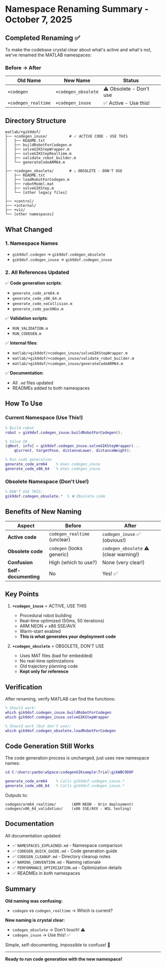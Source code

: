# Namespace Renaming Summary - October 7, 2025

## Completed Renaming ✅

To make the codebase crystal clear about what's active and what's not, we've renamed the MATLAB namespaces:

### Before → After

| Old Name | New Name | Status |
|----------|----------|--------|
| `+codegen` | `+codegen_obsolete` | ⚠️ Obsolete - Don't use |
| `+codegen_realtime` | `+codegen_inuse` | ✅ Active - Use this! |

## Directory Structure

```
matlab/+gik9dof/
├── +codegen_inuse/          # ✅ ACTIVE CODE - USE THIS
│   ├── README.txt
│   ├── buildRobotForCodegen.m
│   ├── solveGIKStepWrapper.m
│   ├── solveGIKStepRealtime.m
│   ├── validate_robot_builder.m
│   └── generateCodeARM64.m
│
├── +codegen_obsolete/       # ⚠️ OBSOLETE - DON'T USE
│   ├── README.txt
│   ├── loadRobotForCodegen.m
│   ├── robotModel.mat
│   ├── solveGIKStep.m
│   └── [other legacy files]
│
├── +control/
├── +internal/
├── +viz/
└── [other namespaces]
```

## What Changed

### 1. Namespace Names
- `gik9dof.codegen` → `gik9dof.codegen_obsolete`
- `gik9dof.codegen_inuse` → `gik9dof.codegen_inuse`

### 2. All References Updated
✅ **Code generation scripts**:
- `generate_code_arm64.m`
- `generate_code_x86_64.m`
- `generate_code_noCollision.m`
- `generate_code_packNGo.m`

✅ **Validation scripts**:
- `RUN_VALIDATION.m`
- `RUN_CODEGEN.m`

✅ **Internal files**:
- `matlab/+gik9dof/+codegen_inuse/solveGIKStepWrapper.m`
- `matlab/+gik9dof/+codegen_inuse/validate_robot_builder.m`
- `matlab/+gik9dof/+codegen_inuse/generateCodeARM64.m`

✅ **Documentation**:
- All `.md` files updated
- READMEs added to both namespaces

## How To Use

### Current Namespace (Use This!)
```matlab
% Build robot
robot = gik9dof.codegen_inuse.buildRobotForCodegen();

% Solve IK
[qNext, info] = gik9dof.codegen_inuse.solveGIKStepWrapper(...
    qCurrent, targetPose, distanceLower, distanceWeight);

% Run code generation
generate_code_arm64    % Uses codegen_inuse
generate_code_x86_64   % Uses codegen_inuse
```

### Obsolete Namespace (Don't Use!)
```matlab
% DON'T USE THIS:
gik9dof.codegen_obsolete.*  % ❌ Obsolete code
```

## Benefits of New Naming

| Aspect | Before | After |
|--------|--------|-------|
| **Active code** | `codegen_realtime` (unclear) | `codegen_inuse` ✅ (obvious!) |
| **Obsolete code** | `codegen` (looks generic) | `codegen_obsolete` ⚠️ (clear warning!) |
| **Confusion** | High (which to use?) | None (very clear!) |
| **Self-documenting** | No | Yes! ✅ |

## Key Points

1. **`+codegen_inuse`** = ACTIVE, USE THIS
   - Procedural robot building
   - Real-time optimized (50ms, 50 iterations)
   - ARM NEON + x86 SSE/AVX
   - Warm-start enabled
   - **This is what generates your deployment code**

2. **`+codegen_obsolete`** = OBSOLETE, DON'T USE
   - Uses MAT files (bad for embedded)
   - No real-time optimizations
   - Old trajectory planning code
   - **Kept only for reference**

## Verification

After renaming, verify MATLAB can find the functions:

```matlab
% Should work:
which gik9dof.codegen_inuse.buildRobotForCodegen
which gik9dof.codegen_inuse.solveGIKStepWrapper

% Should work (but don't use):
which gik9dof.codegen_obsolete.loadRobotForCodegen
```

## Code Generation Still Works

The code generation process is unchanged, just uses new namespace names:

```matlab
cd C:\Users\yanbo\wSpace\codegenGIKsample\Trial\gikWBC9DOF

generate_code_arm64    % Calls gik9dof.codegen_inuse.*
generate_code_x86_64   % Calls gik9dof.codegen_inuse.*
```

Outputs to:
```
codegen/arm64_realtime/       (ARM NEON - Orin deployment)
codegen/x86_64_validation/    (x86 SSE/AVX - WSL testing)
```

## Documentation

All documentation updated:
- ✅ `NAMESPACES_EXPLAINED.md` - Namespace comparison
- ✅ `CODEGEN_QUICK_GUIDE.md` - Code generation guide
- ✅ `CODEGEN_CLEANUP.md` - Directory cleanup notes
- ✅ `NAMING_CONVENTION.md` - Naming rationale
- ✅ `PERFORMANCE_OPTIMIZATION.md` - Optimization details
- ✅ READMEs in both namespaces

## Summary

**Old naming was confusing:**
- `codegen` vs `codegen_realtime` → Which is current?

**New naming is crystal clear:**
- `codegen_obsolete` → Don't touch! ⚠️
- `codegen_inuse` → Use this! ✅

Simple, self-documenting, impossible to confuse! 🎯

---

**Ready to run code generation with the new namespace!**
